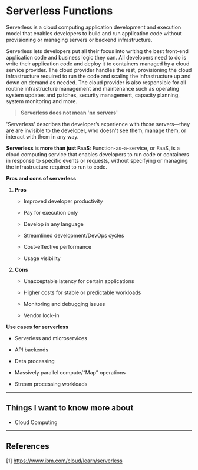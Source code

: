# Serverless Functions

Serverless is a cloud computing application development and execution model that enables developers to build and run application code without provisioning or managing servers or backend infrastructure.

Serverless lets developers put all their focus into writing the best front-end application code and business logic they can. All developers need to do is write their application code and deploy it to containers managed by a cloud service provider. The cloud provider handles the rest, provisioning the cloud infrastructure required to run the code and scaling the infrastructure up and down on demand as needed. The cloud provider is also responsible for all routine infrastructure management and maintenance such as operating system updates and patches, security management, capacity planning, system monitoring and more.

> **Serverless does not mean 'no servers'**

'Serverless' describes the developer’s experience with those servers—they are are invisible to the developer, who doesn't see them, manage them, or interact with them in any way.


**Serverless is more than just FaaS**: Function-as-a-service, or FaaS, is a cloud computing service that enables developers to run code or containers in response to specific events or requests, without specifying or managing the infrastructure required to run to code.

**Pros and cons of serverless**

1. **Pros**

    - Improved developer productivity

    - Pay for execution only

    - Develop in any language

    - Streamlined development/DevOps cycles

    - Cost-effective performance

    - Usage visibility

2. **Cons**

    - Unacceptable latency for certain applications

    - Higher costs for stable or predictable workloads

    - Monitoring and debugging issues

    - Vendor lock-in

**Use cases for serverless**

- Serverless and microservices

- API backends

- Data processing

- Massively parallel compute/“Map” operations

- Stream processing workloads

---

## Things I want to know more about

- Cloud Computing

---

## References

[1] <https://www.ibm.com/cloud/learn/serverless>

